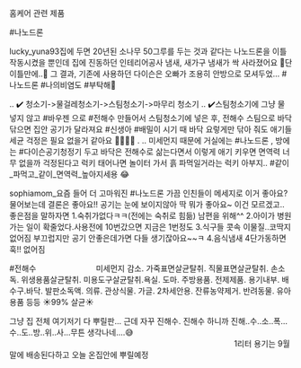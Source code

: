 홈케어 관련 제품


#나노드론

lucky_yuna93집에 두면 20년된 소나무 50그루를 두는 것과 같다는 나노드론을 이틀 작동시켰을 뿐인데 집에 진동하던 인테리어공사 냄새, 새가구 냄새가 싹 사라졌어요 👀단 이틀만에..🧐 그 결과, 기존에 사용하던 다이슨은 오빠가 조용히 안방으로 모셔두었... #나노드론 #나의비염도 #부탁해🙏


.. ✔️ 청소기->물걸레청소기->스팀청소기->마무리 청소기 ..
✔️스팀청소기에 그냥 물 넣지 않고 #바우젠 으로 #전해수 만들어서 스팀청소기에 넣은 후, 전해수 스팀으로 바닥 닦으면 집안 공기가 달라져요 #신생아 #배밀이 시기 때 바닥 요렇게만 닦아 줘도 애기들 세균 걱정은 필요 없을거 같아요 🙅🏻‍♀️❌ .
..
미세먼지 때문에 거실에는 #나노드론 , 방에는 #다이슨공기청정기 두고 바닥은 전해수로 삶는다면서 이렇게 애기 키우면 면역력 너무 없을까 걱정된다고 럭키 태어나면 놀이터 가서 흙 파먹일거라는 럭키 아부지.. #같이_파먹고_같이_면역력_높아지세용 😂


sophiamom_요즘 들어 더 고마워진 #나노드론
가끔 인친들이 메세지로 이거 좋아요? 물어보는데 결론은 좋아요!!
공기는 눈에 보이지않아 딱 뭐가 좋아요~ 이건 모르겠고..
좋은점을 말하자면
1.숙취가없다ㅋㅋ(전에는 숙취로 힘듦) 남편을 위해^^
2.아이가 병원가는 일이 확줄었다.사용전에 10번갔으면 지금은 1번정도
3.식구들 콧속 이물질..코딱지 없어짐
부끄럽지만 공기 안좋은데가면 다들 생기잖아요~~ㅋ
4.음식냄새 4단가동하면 훅!! 없어짐


#전해수
⠀⠀⠀⠀⠀⠀⠀⠀⠀⠀미세먼지 감소. 가죽표면살균탈취. 직물표면살균탈취. 손소독. 위생용품살균탈취. 미용도구살균탈취.욕실. 도마. 주방용품. 전제제품. 용기내부. 배수구.바닥. 발판소독액. 의류. 관상식물. 가글. 2차세안용. 잔류농약제거. 반려동물. 유아용품 등등
☀99% 살균☀

그냥 집 전체 여기저기 다 뿌릴판... 근데 자꾸 진해수. 진해수 하니까
진해..수..소..폭...수..도..방..위..사...무튼 생각나네....😅 ⠀⠀⠀⠀⠀⠀⠀⠀⠀⠀⠀⠀⠀⠀⠀⠀⠀⠀⠀⠀⠀⠀⠀⠀⠀⠀⠀⠀⠀⠀⠀⠀⠀⠀⠀⠀⠀⠀⠀1리터 용기는 9월말에 배송된다하고
오늘 온집안에 뿌릴예정